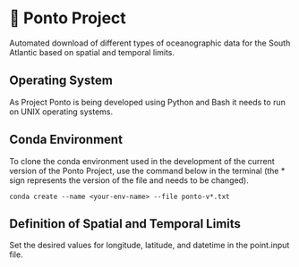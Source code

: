 # :trident: Ponto Project
Automated download of different types of oceanographic data for the South Atlantic based on spatial and temporal limits.

## Operating System
As Project Ponto is being developed using Python and Bash it needs to run on UNIX operating systems.

## Conda Environment
To clone the conda environment used in the development of the current version of the Ponto Project, use the command below in the terminal (the * sign represents the version of the file and needs to be changed).

`conda create --name <your-env-name> --file ponto-v*.txt`

## Definition of Spatial and Temporal Limits
Set the desired values for longitude, latitude, and datetime in the point.input file.

